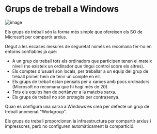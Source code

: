 # Grups de treball a Windows

![image](https://github.com/XaSaFa/MP04/assets/110727546/78646fbc-fe95-4df0-8106-c25b0568fff9)

Els grups de treball són la forma més simple que ofereixen els SO de Microsoft per compartir arxius.

Degut a les escases mesures de seguretat només es recomana fer-ho en entorns confiables ja que:

- A un grup de treball tots els ordinadors que participen tenen el mateix nivell (no existeix un ordinador que tingui control sobre els altres).
- Els comptes d'usuari són locals, per treballar a un equip del grup de treball primer hem de tenir un compte en ell.
- Els grups de treball estan pensats per a xarxes amb pocs ordinadors (Microsoft no recomana que hi hagi més de 20).
- Tots els equips han de pertànyer a la mateixa xarxa.
- Els grups de treball no són protegits per contrasenya.

Quan es configura una xarxa a Windows es crea per defecte un grup de treball anomenat "Workgroup".

Els grups de treball proporcionen la infraestructura per compartir arxius i impressores, però no configuren automàticament la compartició.
